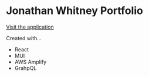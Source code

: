 # Jonathan Whitney Portfolio

[Visit the application](https://www.jonathanawhitney.com)

Created with...

- React
- MUI
- AWS Amplify
- GrahpQL
